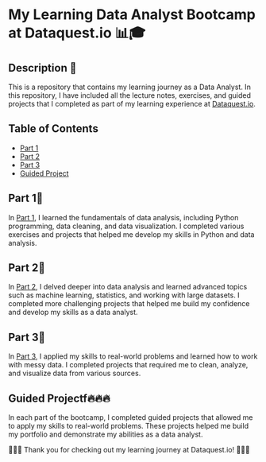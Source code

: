 # My Learning Data Analyst Bootcamp at Dataquest.io 📊🎓

## Description 📑
This is a repository that contains my learning journey as a Data Analyst. In this repository, I have included all the lecture notes, exercises, and guided projects that I completed as part of my learning experience at [Dataquest.io](https://www.dataquest.io/).

## Table of Contents
- [Part 1](#part-1)
- [Part 2](#part-2)
- [Part 3](#part-3)
- [Guided Project](#guided-project)

## Part 1🚀
In [Part 1](https://github.com/your-username/part-1), I learned the fundamentals of data analysis, including Python programming, data cleaning, and data visualization. I completed various exercises and projects that helped me develop my skills in Python and data analysis.

## Part 2🚀
In [Part 2](https://github.com/your-username/part-2), I delved deeper into data analysis and learned advanced topics such as machine learning, statistics, and working with large datasets. I completed more challenging projects that helped me build my confidence and develop my skills as a data analyst.

## Part 3🚀
In [Part 3](https://github.com/your-username/part-3), I applied my skills to real-world problems and learned how to work with messy data. I completed projects that required me to clean, analyze, and visualize data from various sources.

## Guided Projectf🔥🔥🔥
In each part of the bootcamp, I completed guided projects that allowed me to apply my skills to real-world problems. These projects helped me build my portfolio and demonstrate my abilities as a data analyst.

🎉🎉🎉 Thank you for checking out my learning journey at Dataquest.io! 🎉🎉🎉
